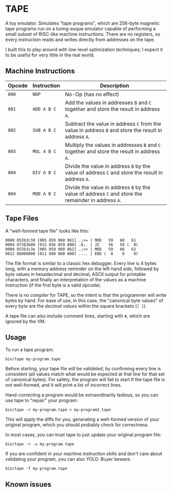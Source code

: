# TAPE

A toy emulator. Simulates "tape programs", which are 256-byte magnetic tape programs run on a turing-esque emulator capable of performing a small subset of RISC-like machine instructions. There are no registers, so every instruction reads and writes directly from addresses on the tape.

I built this to play around with low-level optimization techniques; I expect it to be useful for very little in the real world.

## Machine Instructions

| Opcode | Instruction | Description                                                                                          |
| ------ | ----------- | ---------------------------------------------------------------------------------------------------- |
| `000`  | `NOP`       | No-Op (has no effect)                                                                                |
| `001`  | `ADD A B C` | Add the values in addresses `B` and `C` together and store the result in address `A`.                |
| `002`  | `SUB A B C` | Subtract the value in address `C` from the value in address `B` and store the result in address `A`. |
| `003`  | `MUL A B C` | Multiply the values in addresses `B` and `C` together and store the result in address `A`.           |
| `004`  | `DIV A B C` | Divide the value in address `B` by the value of address `C` and store the result in address `A`.     |
| `004`  | `MOD A B C` | Divide the value in address `B` by the value of address `C` and store the remainder in address `A`.  |

## Tape Files

A "well-formed tape file" looks like this:

```text
0000 053b3c3d [005 059 060 061] .;<= | MOD   59   60   61
0004 0f383b00 [015 056 059 000] .8;. | JZ    56   59 (  0)
0008 053b3c3e [005 059 060 062] .;<> | MOD   59   60   62
0012 0b000000 [011 000 000 000] .... | END (  0    0    0)
```

The file format is similar to a classic hex debugger. Every line is 4 bytes long, with a memory address reminder on the left-hand side, followed by byte values in hexadecimal and decimal, ASCII output for printable characters, and finally an interpretation of the values as a machine instruction (if the first byte is a valid opcode).

There is no _compiler_ for TAPE, so the intent is that the programmer will write bytes by hand. For ease of use, in this case, the "canonical byte values" of every byte are the _decimal values_ within the square brackets (`[ ]`).

A tape file can also include comment lines, starting with `#`, which are ignored by the VM.

## Usage

To run a tape program:

```
bin/tape my-program.tape
```

Before starting, your tape file will be _validated_, by confirming every line is consistent (all values match what would be expected at that line for that set of canonical bytes). For safety, the program will fail to start if the tape file is not well-formed, and it will print a list of incorrect lines.

Hand-correcting a program would be extraordinarily tedious, so you can use tape to "repair" your program:

```
bin/tape -r my-program.tape > my-program2.tape
```

This will apply the diffs for you, generating a well-formed version of your original program, which you should probably check for correctness.

In most cases, you can trust tape to just update your original program file:

```
bin/tape -r -u my-program.tape
```

If you are confident in your machine instruction skills and don't care about validating your program, you can also YOLO. Buyer beware.

```
bin/tape -f my-program.tape
```

## Known issues
